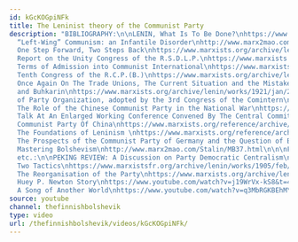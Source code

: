 ```yaml
---
id: kGcKOGpiNFk
title: The Leninist theory of the Communist Party
description: "BIBLIOGRAPHY:\n\nLENIN, What Is To Be Done?\nhttps://www.marxists.org/archive/lenin/works/1901/witbd/\n\nLENIN,
  “Left-Wing” Communism: an Infantile Disorder\nhttp://www.marx2mao.com/Lenin/LWC20.html\n\nLENIN,
  One Step Forward, Two Steps Back\nhttps://www.marxists.org/archive/lenin/works/1904/onestep/index.htm\n\nLENIN,
  Report on the Unity Congress of the R.S.D.L.P.\nhttps://www.marxists.org/archive/lenin/works/1906/rucong/index.htm\n\nLENIN,
  Terms of Admission into Communist International\nhttps://www.marxists.org/archive/lenin/works/1920/jul/x01.htm\n\nLENIN,
  Tenth Congress of the R.C.P.(B.)\nhttps://www.marxists.org/archive/lenin/works/1921/10thcong/index.htm\n\nLENIN,
  Once Again On The Trade Unions, The Current Situation and the Mistakes of Trotsky
  and Buhkarin\nhttps://www.marxists.org/archive/lenin/works/1921/jan/25.htm\n\nPrinciples
  of Party Organization, adopted by the 3rd Congress of the Comintern\nhttp://www.marx2mao.com/Other/PPO21.html\n\nMAO,
  The Role of the Chinese Communist Party in the National War\nhttps://www.marxists.org/reference/archive/mao/selected-works/volume-2/mswv2_10.htm\n\nMAO,
  Talk At An Enlarged Working Conference Convened By The Central Committee Of The
  Communist Party Of China\nhttps://www.marxists.org/reference/archive/mao/selected-works/volume-8/mswv8_62.htm\n\n\nSTALIN,
  The Foundations of Leninism \nhttps://www.marxists.org/reference/archive/stalin/works/1924/foundations-leninism/index.htm\n\nSTALIN,
  The Prospects of the Communist Party of Germany and the Question of Bolshevisation\nhttp://marx2mao.com/Stalin/PCPG25.html\n\nSTALIN,
  Mastering Bolshevism\nhttp://www.marx2mao.com/Stalin/MB37.html\n\n\nFurther reading
  etc.:\n\nPEKING REVIEW: A Discussion on Party Democratic Centralism\nhttps://www.marxists.org/subject/china/peking-review/1971/PR1971-43a.htm\n\nLENIN,
  Two Tactics\nhttps://www.marxistsfr.org/archive/lenin/works/1905/feb/14.htm\n\nLENIN,
  The Reorganisation of the Party\nhttps://www.marxists.org/archive/lenin/works/1905/reorg/i.htm#v10pp65-029\n\nA
  Huey P. Newton Story\nhttps://www.youtube.com/watch?v=j19WrVx-kS8&t=408s\n\nHashtnagar:
  A Song of Another World\nhttps://www.youtube.com/watch?v=q3MbRGKBEhM\n\nScript:\nhttps://mltheory.wordpress.com/2017/10/30/basic-description-of-vanguardism-democratic-centralism/"
source: youtube
channel: thefinnishbolshevik
type: video
url: /thefinnishbolshevik/videos/kGcKOGpiNFk/
---
```


